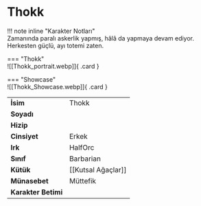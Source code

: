 # Thokk   
!!! note inline "Karakter Notları"  
	Zamanında paralı askerlik yapmış, hâlâ da yapmaya devam ediyor. Herkesten güçlü, ayı totemi zaten.  
  
<div class="grid" markdown>  
  
=== "Thokk"  
	![[Thokk_portrait.webp]]{ .card }  
  
=== "Showcase"  
	![[Thokk_Showcase.webp]]{ .card }  
  
  
  
|  |  |  
|---|---|  
| **İsim** | Thokk |  
| **Soyadı** |  |  
| **Hizip** |  |  
| **Cinsiyet** | Erkek |  
| **Irk** | HalfOrc |  
| **Sınıf** | Barbarian |  
| **Kütük** | [[Kutsal Ağaçlar]] |  
| **Münasebet** | Müttefik |  
| **Karakter Betimi** |  |  
</div>